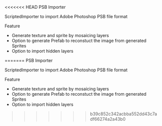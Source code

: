 <<<<<<< HEAD
PSB Importer

ScriptedImporter to import Adobe Photoshop PSB file format

Feature
- Generate texture and sprite by mosaicing layers
- Option to generate Prefab to reconstuct the image from generated Sprites
- Option to import hidden layers

=======
PSB Importer

ScriptedImporter to import Adobe Photoshop PSB file format

Feature
- Generate texture and sprite by mosaicing layers
- Option to generate Prefab to reconstuct the image from generated Sprites
- Option to import hidden layers

>>>>>>> b39c852c342acbba552dd43c7adf66274a2a43b0
